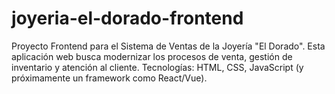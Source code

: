 # joyeria-el-dorado-frontend
Proyecto Frontend para el Sistema de Ventas de la Joyería "El Dorado". Esta aplicación web busca modernizar los procesos de venta, gestión de inventario y atención al cliente. Tecnologías: HTML, CSS, JavaScript (y próximamente un framework como React/Vue).

